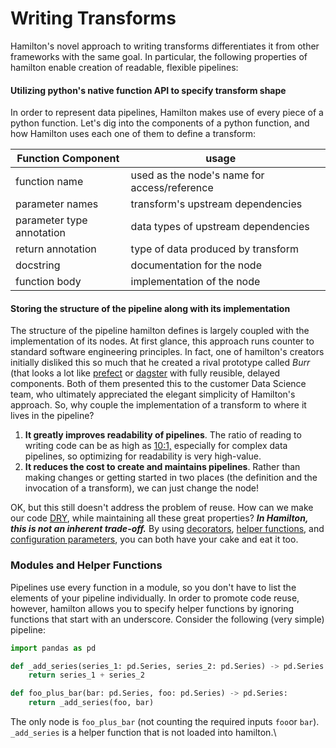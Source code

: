 # Writing Transforms

Hamilton's novel approach to writing transforms differentiates it from other frameworks with the same goal. In particular, the following properties of hamilton enable creation of readable, flexible pipelines:

#### Utilizing python's native function API to specify transform shape

In order to represent data pipelines, Hamilton makes use of every piece of a python function. Let's dig into the components of a python function, and how Hamilton uses each one of them to define a transform:

| Function Component        | usage                                        |   |
| ------------------------- | -------------------------------------------- | - |
| function name             | used as the node's name for access/reference |   |
| parameter names           | transform's upstream dependencies            |   |
| parameter type annotation | data types of upstream dependencies          |   |
| return annotation         | type of data produced by transform           |   |
| docstring                 | documentation for the node                   |   |
| function body             | implementation of the node                   |   |

#### Storing the structure of the pipeline along with its implementation

The structure of the pipeline hamilton defines is largely coupled with the implementation of its nodes. At first glance, this approach runs counter to standard software engineering principles. In fact, one of hamilton's creators initially disliked this so much that he created a rival prototype called _Burr_ (that looks a lot like [prefect](https://www.prefect.io) or [dagster](https://docs.dagster.io/getting-started) with fully reusible, delayed components. Both of them presented this to the customer Data Science team, who ultimately appreciated the elegant simplicity of Hamilton's approach. So, why couple the implementation of a transform to where it lives in the pipeline?

1. **It greatly improves readability of pipelines**. The ratio of reading to writing code can be as high as [10:1,](https://www.goodreads.com/quotes/835238-indeed-the-ratio-of-time-spent-reading-versus-writing-is) especially for complex data pipelines, so optimizing for readability is very high-value.&#x20;
2. **It reduces the cost to create and maintains pipelines**. Rather than making changes or getting started in two places (the definition and the invocation of a transform), we can just change the node!

OK, but this still doesn't address the problem of reuse. How can we make our code [DRY](https://en.wikipedia.org/wiki/Don't\_repeat\_yourself), while maintaining all these great properties? _**In Hamilton, this is not an inherent trade-off.**_ By using [decorators](decorators.md), [helper functions](writing-transforms.md#storing-the-structure-of-the-pipeline-along-with-its-implementation), and [configuration parameters](parametrizing-the-dag.md), you can both have your cake and eat it too.

### Modules and Helper Functions

Pipelines use every function in a module, so you don't have to list the elements of your pipeline individually. In order to promote code reuse, however, hamilton allows you to specify helper functions by ignoring functions that start with an underscore. Consider the following (very simple) pipeline:

```python
import pandas as pd

def _add_series(series_1: pd.Series, series_2: pd.Series) -> pd.Series:
    return series_1 + series_2

def foo_plus_bar(bar: pd.Series, foo: pd.Series) -> pd.Series:
    return _add_series(foo, bar)
```

The only node is `foo_plus_bar` (not counting the required inputs `foo`or `bar`). `_add_series` is a helper function that is not loaded into hamilton.\
